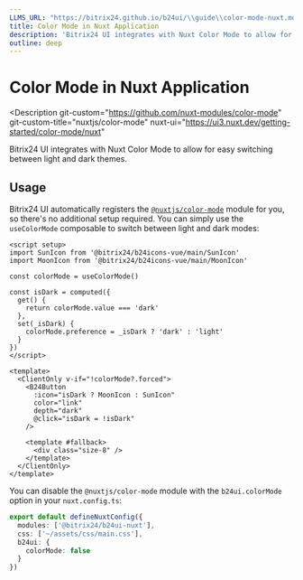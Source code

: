 ```yaml
---
LLMS_URL: "https://bitrix24.github.io/b24ui/\\guide\\color-mode-nuxt.md"
title: Color Mode in Nuxt Application
description: 'Bitrix24 UI integrates with Nuxt Color Mode to allow for easy switching between light and dark themes.'
outline: deep
---
```

# Color Mode in Nuxt Application

<Description
  git-custom="https://github.com/nuxt-modules/color-mode"
  git-custom-title="nuxtjs/color-mode"
  nuxt-ui="https://ui3.nuxt.dev/getting-started/color-mode/nuxt"
>
  Bitrix24 UI integrates with Nuxt Color Mode to allow for easy switching between light and dark themes.
</Description>

## Usage

Bitrix24 UI automatically registers the [`@nuxtjs/color-mode`](https://github.com/nuxt-modules/color-mode) module for you, so there's no additional setup required. You can simply use the `useColorMode` composable to switch between light and dark modes:

```vue [ColorModeButton.vue]
<script setup>
import SunIcon from '@bitrix24/b24icons-vue/main/SunIcon'
import MoonIcon from '@bitrix24/b24icons-vue/main/MoonIcon'

const colorMode = useColorMode()

const isDark = computed({
  get() {
    return colorMode.value === 'dark'
  },
  set(_isDark) {
    colorMode.preference = _isDark ? 'dark' : 'light'
  }
})
</script>

<template>
  <ClientOnly v-if="!colorMode?.forced">
    <B24Button
      :icon="isDark ? MoonIcon : SunIcon"
      color="link"
      depth="dark"
      @click="isDark = !isDark"
    />

    <template #fallback>
      <div class="size-8" />
    </template>
  </ClientOnly>
</template>
```

You can disable the `@nuxtjs/color-mode` module with the `b24ui.colorMode` option in your `nuxt.config.ts`:

```ts [nuxt.config.ts]
export default defineNuxtConfig({
  modules: ['@bitrix24/b24ui-nuxt'],
  css: ['~/assets/css/main.css'],
  b24ui: {
    colorMode: false
  }
})
```
